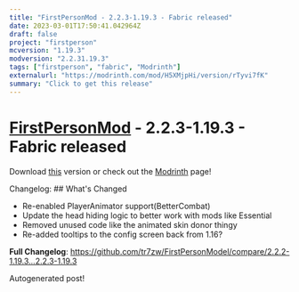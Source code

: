 ```yaml
---
title: "FirstPersonMod - 2.2.3-1.19.3 - Fabric released"
date: 2023-03-01T17:50:41.042964Z
draft: false
project: "firstperson"
mcversion: "1.19.3"
modversion: "2.2.31.19.3"
tags: ["firstperson", "fabric", "Modrinth"]
externalurl: "https://modrinth.com/mod/H5XMjpHi/version/rTyvi7fK"
summary: "Click to get this release"
---
```

# [FirstPersonMod](/project/firstperson) - 2.2.3-1.19.3 - Fabric released
Download [this](https://modrinth.com/mod/H5XMjpHi/version/rTyvi7fK) version or check out the [Modrinth](https://modrinth.com/mod/H5XMjpHi) page!

Changelog: ## What's Changed
* Re-enabled PlayerAnimator support(BetterCombat)
* Update the head hiding logic to better work with mods like Essential
* Removed unused code like the animated skin donor thingy
* Re-added tooltips to the config screen back from 1.16?

**Full Changelog**: https://github.com/tr7zw/FirstPersonModel/compare/2.2.2-1.19.3...2.2.3-1.19.3

Autogenerated post!
